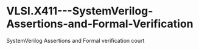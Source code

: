 # VLSI.X411---SystemVerilog-Assertions-and-Formal-Verification
SystemVerilog Assertions and Formal verification court
